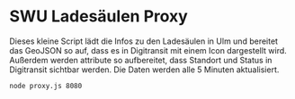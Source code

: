 # SWU Ladesäulen Proxy

Dieses kleine Script lädt die Infos zu den Ladesäulen in Ulm und bereitet das GeoJSON so auf, dass es in Digitransit mit einem Icon dargestellt wird. Außerdem werden attribute so aufbereitet, dass Standort und Status in Digitransit sichtbar werden. Die Daten werden alle 5 Minuten aktualisiert.

`node proxy.js 8080`